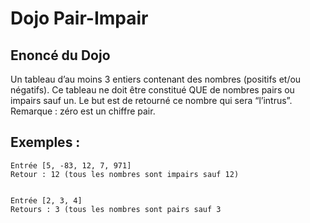 # Dojo Pair-Impair

## Enoncé du Dojo
    
Un tableau d’au moins 3 entiers contenant des nombres (positifs et/ou négatifs). Ce tableau ne doit être constitué QUE de nombres pairs ou impairs sauf un. Le but est de retourné ce nombre qui sera “l’intrus”. 
Remarque : zéro est un chiffre pair.

## Exemples : 

    Entrée [5, -83, 12, 7, 971]
    Retour : 12 (tous les nombres sont impairs sauf 12)
   
 
    Entrée [2, 3, 4]
    Retours : 3 (tous les nombres sont pairs sauf 3
